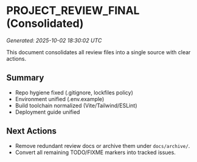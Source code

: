 # PROJECT_REVIEW_FINAL (Consolidated)
_Generated: 2025-10-02 18:30:02 UTC_

This document consolidates all review files into a single source with clear actions.

## Summary
- Repo hygiene fixed (.gitignore, lockfiles policy)
- Environment unified (.env.example)
- Build toolchain normalized (Vite/Tailwind/ESLint)
- Deployment guide unified

## Next Actions
- Remove redundant review docs or archive them under `docs/archive/`.
- Convert all remaining TODO/FIXME markers into tracked issues.
